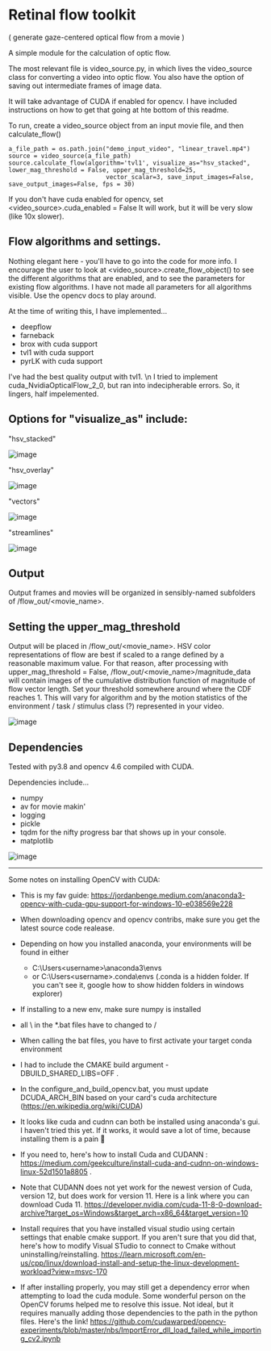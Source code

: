 # Retinal flow toolkit 
( generate gaze-centered optical flow from a movie )

A simple module for the calculation of optic flow.  

The most relevant file is video_source.py, in which lives the video_source class for converting a video into optic flow.  You also have the option of saving out intermediate frames of image data.

It will take advantage of CUDA if enabled for opencv.  I have included instructions on how to get that going at hte bottom of this readme.

To run, create a video_source object from an input movie file, and then calculate_flow()

```
a_file_path = os.path.join("demo_input_video", "linear_travel.mp4")
source = video_source(a_file_path)
source.calculate_flow(algorithm='tvl1', visualize_as="hsv_stacked", lower_mag_threshold = False, upper_mag_threshold=25,
                           vector_scalar=3, save_input_images=False, save_output_images=False, fps = 30)

```

If you don't have cuda enabled for opencv, set <video_source>.cuda_enabled = False
It will work, but it will be very slow (like 10x slower).

## Flow algorithms and settings.

Nothing elegant here - you'll have to go into the code for more info. I encourage the user to look at <video_source>.create_flow_object() to see the different algorithms that are enabled, and to see the parameters for existing flow algorithms.  I have not made all parameters for all algorithms visible.  Use the opencv docs to play around.

At the time of writing this, I have implemented...
* deepflow
* farneback
* brox with cuda support
* tvl1 with cuda support
* pyrLK with cuda support

I've had the best quality output with tvl1. \n
I tried to implement cuda_NvidiaOpticalFlow_2_0, but ran into indecipherable errors.  So, it lingers, half impelemented.

## Options for "visualize_as" include:

"hsv_stacked"

![image](https://user-images.githubusercontent.com/8962011/212419240-33461130-e360-4fcd-b19a-da44854cfd65.png)

"hsv_overlay"

![image](https://user-images.githubusercontent.com/8962011/212419759-4bea48b8-a649-4f36-9422-5bea5d1226a2.png)

"vectors"

![image](https://user-images.githubusercontent.com/8962011/212420144-616493dd-4b6f-4cf8-af41-ece5906df25b.png)

"streamlines"

![image](https://user-images.githubusercontent.com/8962011/212419849-328487d7-694f-458c-bf71-82fd5aa83851.png)

## Output

Output frames and movies will be organized in sensibly-named subfolders of /flow_out/<movie_name>. 

## Setting the upper_mag_threshold

Output will be placed in /flow_out/<movie_name>.
HSV color representations of flow are best if scaled to a range defined by a reasonable maximum value. For that reason, after processing with upper_mag_threshold = False,
/flow_out/<movie_name>/magnitude_data will contain images of the cumulative distribution function of magnitude of flow vector length.  Set your threshold somewhere around where the CDF reaches 1. This will vary for algorithm and by the motion statistics of the environment / task / stimulus class (?) represented in your video.

![image](https://user-images.githubusercontent.com/8962011/212422892-a28d9352-9b66-471e-a26f-13cd9f050c49.png)

## Dependencies

Tested with py3.8 and opencv 4.6 compiled with CUDA.

Dependencies include...

* numpy
* av for movie makin'
* logging
* pickle
* tqdm for the nifty progress bar that shows up in your console.
* matplotlib

![image](https://user-images.githubusercontent.com/8962011/212423219-734e351a-0139-4596-ac8b-8d5bc28c7316.png)

-------------------
Some notes on installing OpenCV with CUDA:

* This is my fav guide: https://jordanbenge.medium.com/anaconda3-opencv-with-cuda-gpu-support-for-windows-10-e038569e228

* When downloading opencv and opencv contribs, make sure you get the latest source code realease. 

* Depending on how you installed anaconda, your environments will be found in either 
     - C:\Users\<username>\anaconda3\envs
     - or C:\Users\<username>\.conda\envs  (.conda is a hidden folder.  If you can't see it, google how to show hidden folders in windows explorer)

* If installing to a new env, make sure numpy is installed

* all \ in the *.bat files have to changed to /

* When calling the bat files, you have to first activate your target conda environment

* I had to include the CMAKE build argument  -DBUILD_SHARED_LIBS=OFF . 

* In the configure_and_build_opencv.bat, you must update DCUDA_ARCH_BIN based on your card's cuda architecture (https://en.wikipedia.org/wiki/CUDA)

* It looks like cuda and cudnn can both be installed using anaconda's gui.  I haven't tried this yet.  If it works, it would save a lot of time, because installing them is a pain 🙂

* If you need to, here's how to install Cuda and CUDANN : https://medium.com/geekculture/install-cuda-and-cudnn-on-windows-linux-52d1501a8805  .

* Note that CUDANN does not yet work for the newest version of Cuda, version 12, but does work for version 11.  Here is a link where you can download Cuda 11. https://developer.nvidia.com/cuda-11-8-0-download-archive?target_os=Windows&target_arch=x86_64&target_version=10

* Install requires that you have installed visual studio using certain settings that enable cmake support.  If you aren't sure that you did that, here's how to modify Visual STudio to connect to Cmake without uninstalling/reinstalling. https://learn.microsoft.com/en-us/cpp/linux/download-install-and-setup-the-linux-development-workload?view=msvc-170 

* If after installing properly, you may still get a dependency error when attempting to load the cuda module.  Some wonderful person on the OpenCV forums helped me to resolve this issue.  Not ideal, but it requires manually adding those dependencies to the path in the python files.  Here's the link! 
https://github.com/cudawarped/opencv-experiments/blob/master/nbs/ImportError_dll_load_failed_while_importing_cv2.ipynb

